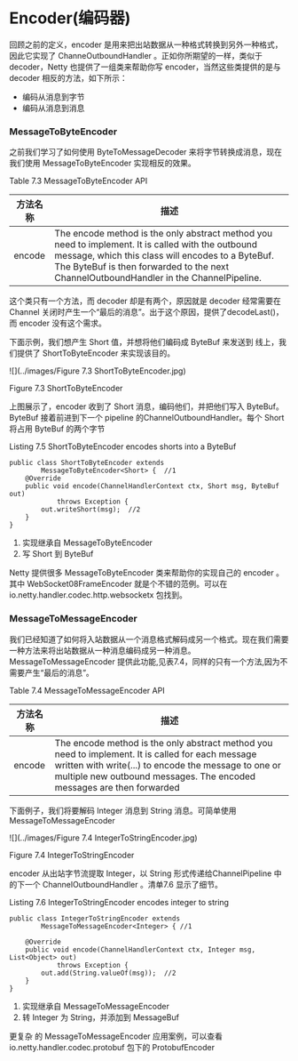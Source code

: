 Encoder(编码器)
====

回顾之前的定义，encoder 是用来把出站数据从一种格式转换到另外一种格式，因此它实现了 ChanneOutboundHandler 。正如你所期望的一样，类似于 decoder，Netty 也提供了一组类来帮助你写 encoder，当然这些类提供的是与 decoder 相反的方法，如下所示：

* 编码从消息到字节
* 编码从消息到消息

### MessageToByteEncoder

之前我们学习了如何使用 ByteToMessageDecoder 来将字节转换成消息，现在我们使用 MessageToByteEncoder 实现相反的效果。

Table 7.3 MessageToByteEncoder API

方法名称 | 描述
-------|------
encode | The encode method is the only abstract method you need to implement. It is called with the outbound message, which this class will encodes to a ByteBuf. The ByteBuf is then forwarded to the next ChannelOutboundHandler in the ChannelPipeline.

这个类只有一个方法，而 decoder 却是有两个，原因就是 decoder 经常需要在 Channel 关闭时产生一个“最后的消息”。出于这个原因，提供了decodeLast()，而 encoder 没有这个需求。

下面示例，我们想产生 Short 值，并想将他们编码成 ByteBuf 来发送到 线上，我们提供了 ShortToByteEncoder 来实现该目的。

![](../images/Figure 7.3 ShortToByteEncoder.jpg)

Figure 7.3 ShortToByteEncoder

上图展示了，encoder 收到了 Short 消息，编码他们，并把他们写入 ByteBuf。 ByteBuf 接着前进到下一个 pipeline 的ChannelOutboundHandler。每个 Short 将占用 ByteBuf 的两个字节

Listing 7.5 ShortToByteEncoder encodes shorts into a ByteBuf

	public class ShortToByteEncoder extends
	        MessageToByteEncoder<Short> {  //1
	    @Override
	    public void encode(ChannelHandlerContext ctx, Short msg, ByteBuf out)
	            throws Exception {
	        out.writeShort(msg);  //2
	    }
	}

1. 实现继承自 MessageToByteEncoder
2. 写 Short 到 ByteBuf

Netty 提供很多 MessageToByteEncoder 类来帮助你的实现自己的 encoder 。其中 WebSocket08FrameEncoder 就是个不错的范例。可以在  io.netty.handler.codec.http.websocketx 包找到。

### MessageToMessageEncoder  

我们已经知道了如何将入站数据从一个消息格式解码成另一个格式。现在我们需要一种方法来将出站数据从一种消息编码成另一种消息。MessageToMessageEncoder 提供此功能,见表7.4，同样的只有一个方法,因为不需要产生“最后的消息”。

Table 7.4 MessageToMessageEncoder API

方法名称 | 描述
-------|------
encode | The encode method is the only abstract method you need to implement. It is called for each message written with write(...) to encode the message to one or multiple new outbound messages. The encoded messages are then forwarded

下面例子，我们将要解码 Integer 消息到 String 消息。可简单使用 MessageToMessageEncoder

![](../images/Figure 7.4 IntegerToStringEncoder.jpg)

Figure 7.4 IntegerToStringEncoder

encoder 从出站字节流提取 Integer，以 String 形式传递给ChannelPipeline 中的下一个 ChannelOutboundHandler 。清单7.6
显示了细节。

Listing 7.6 IntegerToStringEncoder encodes integer to string

	public class IntegerToStringEncoder extends
	        MessageToMessageEncoder<Integer> { //1
	
	    @Override
	    public void encode(ChannelHandlerContext ctx, Integer msg, List<Object> out)
	            throws Exception {
	        out.add(String.valueOf(msg));  //2
	    }
	}

1. 实现继承自 MessageToMessageEncoder
2. 转 Integer 为 String，并添加到 MessageBuf

更复杂 的 MessageToMessageEncoder 应用案例，可以查看 io.netty.handler.codec.protobuf 包下的 ProtobufEncoder